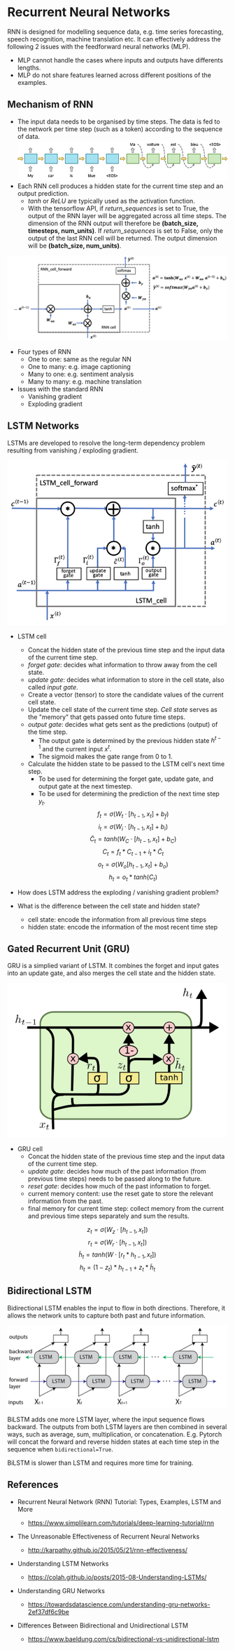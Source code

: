 # Recurrent Neural Networks

RNN is designed for modelling sequence data, e.g. time series forecasting, speech recognition, machine translation etc. It can effectively address the following 2 issues with the feedforward neural networks (MLP).

- MLP cannot handle the cases where inputs and outputs have differents lengths.
- MLP do not share features learned across different positions of the examples.

## Mechanism of RNN

- The input data needs to be organised by time steps. The data is fed to the network per time step (such as a token) according to the sequence of data.
![sequence to sequence](img/seq-to-seq.png)
- Each RNN cell produces a hidden state for the current time step and an output prediction.
	- *tanh* or *ReLU* are typically used as the activation function.
	- With the tensorflow API, if *return_sequences* is set to True, the output of the RNN layer will be aggregated across all time steps. The dimension of the RNN output will therefore be **(batch_size, timesteps, num_units)**. If *return_sequences* is set to False, only the output of the last RNN cell will be returned. The output dimension will be **(batch_size, num_units)**.

![RNN forward pass](img/rnn_forward_pass.png)

- Four types of RNN
	- One to one: same as the regular NN
	- One to many: e.g. image captioning
	- Many to one: e.g. sentiment analysis
	- Many to many: e.g. machine translation
- Issues with the standard RNN
	- Vanishing gradient
	- Exploding gradient

## LSTM Networks

LSTMs are developed to resolve the long-term dependency problem resulting from vanishing / exploding gradient.

![LSTM cell](img/lstm-cell.png) 

- LSTM cell
	- Concat the hidden state of the previous time step and the input data of the current time step.
	- *forget gate*: decides what information to throw away from the cell state.
	- *update gate*: decides what information to store in the cell state, also called *input gate*.
	- Create a vector (tensor) to store the candidate values of the current cell state.
	- Update the cell state of the current time step. *Cell state* serves as the "memory" that gets passed onto future time steps. 
	- *output gate*: decides what gets sent as the predictions (output) of the time step.
		- The output gate is determined by the previous hidden state $h^{t-1}$ and the current input $x^t$.
		- The sigmoid makes the gate range from 0 to 1.
	- Calculate the hidden state to be passed to the LSTM cell's next time step.
		- To be used for determining the forget gate, update gate, and output gate at the next timestep.
		- To be used for determining the prediction of the next time step $y_t$.
$$f_t=\sigma(W_t \cdot [h_{t-1}, x_t]+b_f)$$
$$i_t=\sigma(W_i \cdot [h_{t-1}, x_t]+b_i)$$
$$\widetilde{C}_t=tanh(W_C \cdot [h_{t-1}, x_t]+b_C)$$
$$C_t=f_t*C_{t-1}+i_t*\widetilde{C}_t$$
$$o_t=\sigma(W_o[h_{t-1}, x_t]+b_o)$$
$$h_t=o_t*tanh(C_t)$$
- How does LSTM address the exploding / vanishing gradient problem?

- What is the difference between the cell state and hidden state?
	- cell state: encode the information from all previous time steps
	- hidden state: encode the information of the most recent time step

## Gated Recurrent Unit (GRU)

GRU is a simplied variant of LSTM. It combines the forget and input gates into an update gate, and also merges the cell state and the hidden state.

![GRU cell](img/gru-cell.png) 

- GRU cell
	- Concat the hidden state of the previous time step and the input data of the current time step.
	- *update gate*: decides how much of the past information (from previous time steps) needs to be passed along to the future.
	- *reset gate*: decides how much of the past information to forget.
	- current memory content: use the reset gate to store the relevant information from the past.
	- final memory for current time step: collect memory from the current and previous time steps separately and sum the results.

$$z_t=\sigma(W_z \cdot [h_{t-1}, x_t])$$
$$r_t=\sigma(W_r \cdot [h_{t-1}, x_t])$$
$$\widetilde{h}_t=tanh(W \cdot [r_t*h_{t-1}, x_t])$$
$$h_t=(1-z_t)*h_{t-1}+z_t*\widetilde{h}_t$$

## Bidirectional LSTM

Bidirectional LSTM enables the input to flow in both directions. Therefore, it allows the network units to capture both past and future information.

![BiLSTM](img/bilstm.png)

BiLSTM adds one more LSTM layer, where the input sequence flows backward. The outputs from both LSTM layers are then combined in several ways, such as average, sum, multiplication, or concatenation. E.g. Pytorch will concat the forward and reverse hidden states at each time step in the sequence when `bidirectional=True`.

BiLSTM is slower than LSTM and requires more time for training.

## References

- Recurrent Neural Network (RNN) Tutorial: Types, Examples, LSTM and More
	- https://www.simplilearn.com/tutorials/deep-learning-tutorial/rnn

- The Unreasonable Effectiveness of Recurrent Neural Networks
	- http://karpathy.github.io/2015/05/21/rnn-effectiveness/

- Understanding LSTM Networks
	- https://colah.github.io/posts/2015-08-Understanding-LSTMs/

- Understanding GRU Networks
	- https://towardsdatascience.com/understanding-gru-networks-2ef37df6c9be

- Differences Between Bidirectional and Unidirectional LSTM
	- https://www.baeldung.com/cs/bidirectional-vs-unidirectional-lstm